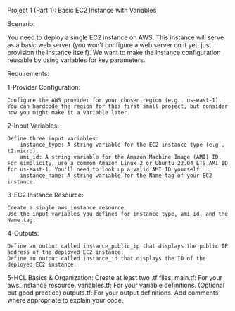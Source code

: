 Project 1 (Part 1): Basic EC2 Instance with Variables


Scenario:

You need to deploy a single EC2 instance on AWS. This instance will serve as a basic web server (you won't configure a web server on it yet, just provision the instance itself). We want to make the instance configuration reusable by using variables for key parameters.


Requirements:

1-Provider Configuration:

    Configure the AWS provider for your chosen region (e.g., us-east-1).
    You can hardcode the region for this first small project, but consider how you might make it a variable later.

2-Input Variables:

    Define three input variables:
        instance_type: A string variable for the EC2 instance type (e.g., t2.micro).
        ami_id: A string variable for the Amazon Machine Image (AMI) ID. For simplicity, use a common Amazon Linux 2 or Ubuntu 22.04 LTS AMI ID for us-east-1. You'll need to look up a valid AMI ID yourself.
        instance_name: A string variable for the Name tag of your EC2 instance.

3-EC2 Instance Resource:

    Create a single aws_instance resource.
    Use the input variables you defined for instance_type, ami_id, and the Name tag.


4-Outputs:

    Define an output called instance_public_ip that displays the public IP address of the deployed EC2 instance.
    Define an output called instance_id that displays the ID of the deployed EC2 instance.


5-HCL Basics & Organization:
    Create at least two .tf files:
        main.tf: For your aws_instance resource.
        variables.tf: For your variable definitions.
        (Optional but good practice) outputs.tf: For your output definitions.
    Add comments where appropriate to explain your code.
